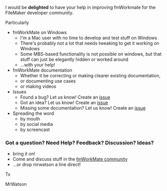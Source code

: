 I would be **delighted** to have your help in improving fmWorkmate for the FileMaker developer community.

Particularly

- fmWorkMate on Windows
  - I'm a Mac user with no time to develop and test stuff on Windows
  - There's probably not a lot that needs tweaking to get it working on Windows
  - Some MBS-based functionality is not possible on windows, but that stuff can just be elegantly hidden or worked around
  - …with your help!
- fmWorkMate documentation
  - Whether it be correcting or making clearer existing documentation,
  - or documenting use cases
  - or making videos
- Issues
  - Found a bug? Let us know! Create an [issue](https://github.com/mrwatson-de/fmWorkMate/issues)
  - Got an idea? Let us know! Create an [issue](https://github.com/mrwatson-de/fmWorkMate/issues)
  - Missing  some documentation? Let us know! Create an [issue](https://github.com/mrwatson-de/fmWorkMate/issues)
- Spreading the word
  - by mouth
  - by social media
  - by screencast


### Got a question? Need Help? Feedback? Discussion? Ideas?

- bring it on!
- Come and discuss stuff in the [fmWorkMate community][fmWorkMate discussions]
- …or drop mrwatson a line direct!

Tx

MrWatson

[fmWorkMate discussions]:https://github.com/mrwatson-de/fmWorkMate/discussions
